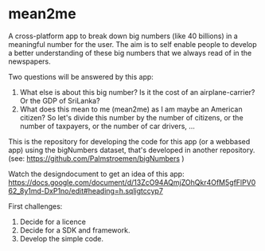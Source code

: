 # mean2me
A cross-platform app to break down big numbers (like 40 billions) in a meaningful number for the user.
The aim is to self enable people to develop a better understanding of these big numbers that we always read of in the newspapers.

Two questions will be answered by this app:
1. What else is about this big number? Is it the cost of an airplane-carrier? Or the GDP of SriLanka?
2. What does this mean to me (mean2me) as I am maybe an American citizen? So let's divide this number by the number of citizens, or the number of taxpayers, or the number of car drivers, ...

This is the repository for developing the code for this app (or a webbased app) using the bigNumbers dataset, that's developed in another repository. (see: https://github.com/Palmstroemen/bigNumbers )

Watch the designdocument to get an idea of this app: https://docs.google.com/document/d/13ZcO94AQmjZOhQkr4OfM5gfFlPV062_8y1md-DxP1no/edit#heading=h.sqligtccyp7

First challenges: 
1. Decide for a licence
2. Decide for a SDK and framework.
3. Develop the simple code.
